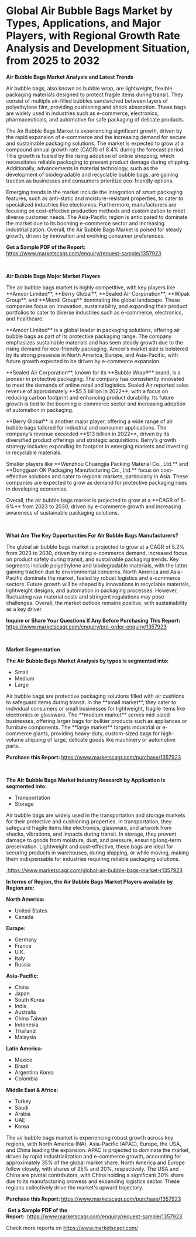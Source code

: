 <p><h1>Global Air Bubble Bags Market by Types, Applications, and Major Players, with Regional Growth Rate Analysis and Development Situation, from 2025 to 2032</h1></p><p><strong>Air Bubble Bags Market Analysis and Latest Trends</strong></p>
<p><p>Air bubble bags, also known as bubble wrap, are lightweight, flexible packaging materials designed to protect fragile items during transit. They consist of multiple air-filled bubbles sandwiched between layers of polyethylene film, providing cushioning and shock absorption. These bags are widely used in industries such as e-commerce, electronics, pharmaceuticals, and automotive for safe packaging of delicate products.</p><p>The Air Bubble Bags Market is experiencing significant growth, driven by the rapid expansion of e-commerce and the increasing demand for secure and sustainable packaging solutions. The market is expected to grow at a compound annual growth rate (CAGR) of 8.4% during the forecast period. This growth is fueled by the rising adoption of online shopping, which necessitates reliable packaging to prevent product damage during shipping. Additionally, advancements in material technology, such as the development of biodegradable and recyclable bubble bags, are gaining traction as businesses and consumers prioritize eco-friendly options.</p><p>Emerging trends in the market include the integration of smart packaging features, such as anti-static and moisture-resistant properties, to cater to specialized industries like electronics. Furthermore, manufacturers are focusing on cost-effective production methods and customization to meet diverse customer needs. The Asia-Pacific region is anticipated to dominate the market due to its booming e-commerce sector and increasing industrialization. Overall, the Air Bubble Bags Market is poised for steady growth, driven by innovation and evolving consumer preferences.</p></p>
<p><strong>Get a Sample PDF of the Report:&nbsp;</strong> <a href="https://www.marketscagr.com/enquiry/request-sample/1357923?utm_campaign=2180&utm_medium=2&utm_source=Github&utm_content=ia&utm_term=24012025&utm_id=air-bubble-bags">https://www.marketscagr.com/enquiry/request-sample/1357923</a></p>
<p>&nbsp;</p>
<p><strong>Air Bubble Bags Major Market Players</strong></p>
<p><p>The air bubble bags market is highly competitive, with key players like **Amcor Limited**, **Berry Global**, **Sealed Air Corporation**, **Wipak Group**, and **Mondi Group** dominating the global landscape. These companies focus on innovation, sustainability, and expanding their product portfolios to cater to diverse industries such as e-commerce, electronics, and healthcare.</p><p>**Amcor Limited** is a global leader in packaging solutions, offering air bubble bags as part of its protective packaging range. The company emphasizes sustainable materials and has seen steady growth due to the rising demand for eco-friendly packaging. Amcor’s market size is bolstered by its strong presence in North America, Europe, and Asia-Pacific, with future growth expected to be driven by e-commerce expansion.</p><p>**Sealed Air Corporation**, known for its **Bubble Wrap®** brand, is a pioneer in protective packaging. The company has consistently innovated to meet the demands of online retail and logistics. Sealed Air reported sales revenue of approximately **$5.5 billion in 2022**, with a focus on reducing carbon footprint and enhancing product durability. Its future growth is tied to the booming e-commerce sector and increasing adoption of automation in packaging.</p><p>**Berry Global** is another major player, offering a wide range of air bubble bags tailored for industrial and consumer applications. The company’s revenue exceeded **$13 billion in 2022**, driven by its diversified product offerings and strategic acquisitions. Berry’s growth strategy includes expanding its footprint in emerging markets and investing in recyclable materials.</p><p>Smaller players like **Wenzhou Chuangjia Packing Material Co., Ltd.** and **Dongguan OK Packaging Manufacturing Co., Ltd.** focus on cost-effective solutions and cater to regional markets, particularly in Asia. These companies are expected to grow as demand for protective packaging rises in developing economies.</p><p>Overall, the air bubble bags market is projected to grow at a **CAGR of 5-6%** from 2023 to 2030, driven by e-commerce growth and increasing awareness of sustainable packaging solutions.</p></p>
<p>&nbsp;</p>
<p><strong>What Are The Key Opportunities For Air Bubble Bags Manufacturers?</strong></p>
<p><p>The global air bubble bags market is projected to grow at a CAGR of 5.2% from 2023 to 2030, driven by rising e-commerce demand, increased focus on product safety during transit, and sustainable packaging trends. Key segments include polyethylene and biodegradable materials, with the latter gaining traction due to environmental concerns. North America and Asia-Pacific dominate the market, fueled by robust logistics and e-commerce sectors. Future growth will be shaped by innovations in recyclable materials, lightweight designs, and automation in packaging processes. However, fluctuating raw material costs and stringent regulations may pose challenges. Overall, the market outlook remains positive, with sustainability as a key driver.</p></p>
<p><strong>Inquire or Share Your Questions If Any Before Purchasing This Report:</strong> <a href="https://www.marketscagr.com/enquiry/pre-order-enquiry/1357923?utm_campaign=2180&utm_medium=2&utm_source=Github&utm_content=ia&utm_term=24012025&utm_id=air-bubble-bags">https://www.marketscagr.com/enquiry/pre-order-enquiry/1357923</a></p>
<p>&nbsp;</p>
<p><strong>Market Segmentation</strong></p>
<p><strong>The Air Bubble Bags Market Analysis by types is segmented into:</strong></p>
<p><ul><li>Small</li><li>Medium</li><li>Large</li></ul></p>
<p><p>Air bubble bags are protective packaging solutions filled with air cushions to safeguard items during transit. In the **small market**, they cater to individual consumers or small businesses for lightweight, fragile items like electronics or glassware. The **medium market** serves mid-sized businesses, offering larger bags for bulkier products such as appliances or furniture components. The **large market** targets industrial or e-commerce giants, providing heavy-duty, custom-sized bags for high-volume shipping of large, delicate goods like machinery or automotive parts.</p></p>
<p><strong>Purchase this Report:&nbsp;</strong><a href="https://www.marketscagr.com/purchase/1357923?utm_campaign=2180&utm_medium=2&utm_source=Github&utm_content=ia&utm_term=24012025&utm_id=air-bubble-bags">https://www.marketscagr.com/purchase/1357923</a></p>
<p>&nbsp;</p>
<p><strong>The Air Bubble Bags Market Industry Research by Application is segmented into:</strong></p>
<p><ul><li>Transportation</li><li>Storage</li></ul></p>
<p><p>Air bubble bags are widely used in the transportation and storage markets for their protective and cushioning properties. In transportation, they safeguard fragile items like electronics, glassware, and artwork from shocks, vibrations, and impacts during transit. In storage, they prevent damage to goods from moisture, dust, and pressure, ensuring long-term preservation. Lightweight and cost-effective, these bags are ideal for securing products in warehouses, during shipping, or while moving, making them indispensable for industries requiring reliable packaging solutions.</p></p>
<p><a href="https://www.marketscagr.com/global-air-bubble-bags-market-r1357923?utm_campaign=2180&utm_medium=2&utm_source=Github&utm_content=ia&utm_term=24012025&utm_id=air-bubble-bags">&nbsp;https://www.marketscagr.com/global-air-bubble-bags-market-r1357923</a></p>
<p><strong>In terms of Region, the Air Bubble Bags Market Players available by Region are:</strong></p>
<p>
    <p> <strong> North America: </strong>
        <ul>
            <li>United States</li>
            <li>Canada</li>
        </ul>
        </p> 
    <p> <strong> Europe: </strong>
        <ul>
            <li>Germany</li>
            <li>France</li>
            <li>U.K.</li>
            <li>Italy</li>
            <li>Russia</li>
        </ul>
        </p> 
    <p> <strong> Asia-Pacific: </strong>
        <ul>
            <li>China</li>
            <li>Japan</li>
            <li>South Korea</li>
            <li>India</li>
            <li>Australia</li>
            <li>China Taiwan</li>
            <li>Indonesia</li>
            <li>Thailand</li>
            <li>Malaysia</li>
        </ul>
        </p> 
    <p> <strong> Latin America: </strong>
        <ul>
            <li>Mexico</li>
            <li>Brazil</li>
            <li>Argentina Korea</li>
            <li>Colombia</li>
        </ul>
        </p> 
    <p> <strong> Middle East & Africa: </strong>
        <ul>
            <li>Turkey</li>
            <li>Saudi</li>
            <li>Arabia</li>
            <li>UAE</li>
            <li>Korea</li>
        </ul>
    </p>
    </p>
<p><p>The air bubble bags market is experiencing robust growth across key regions, with North America (NA), Asia-Pacific (APAC), Europe, the USA, and China leading the expansion. APAC is projected to dominate the market, driven by rapid industrialization and e-commerce growth, accounting for approximately 35% of the global market share. North America and Europe follow closely, with shares of 25% and 20%, respectively. The USA and China are pivotal contributors, with China holding a significant 30% share due to its manufacturing prowess and expanding logistics sector. These regions collectively drive the market's upward trajectory.</p></p>
<p><strong>Purchase this Report: </strong><a href="https://www.marketscagr.com/purchase/1357923?utm_campaign=2180&utm_medium=2&utm_source=Github&utm_content=ia&utm_term=24012025&utm_id=air-bubble-bags">https://www.marketscagr.com/purchase/1357923</a></p>
<p>&nbsp;<strong>Get a Sample PDF of the Report:&nbsp;&nbsp;</strong><a href="https://www.marketscagr.com/enquiry/request-sample/1357923?utm_campaign=2180&utm_medium=2&utm_source=Github&utm_content=ia&utm_term=24012025&utm_id=air-bubble-bags">https://www.marketscagr.com/enquiry/request-sample/1357923</a></p>
<p><strong></strong></p>
<p>Check more reports on <a href="https://www.marketscagr.com/?utm_campaign=2180&utm_medium=2&utm_source=Github&utm_content=ia&utm_term=24012025&utm_id=air-bubble-bags">https://www.marketscagr.com/</a></p>